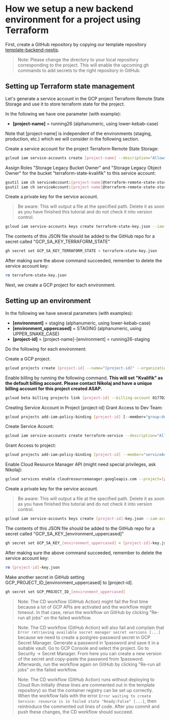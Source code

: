 # How we setup a new backend environment for a project using Terraform

First, create a GitHub repository by copying our template repository [template-backend-nestjs](https://github.com/Kvalifik/template-backend-nestjs).

> Note: Please change the directory to your local repository corresponding to the project. This will enable the upcoming gh commands to add secrets to the right repository in GitHub.


## Setting up Terraform state management

Let's generate a service account in the GCP project Terraform Remote State Storage and use it to store terraform state for the project.

In the following we have one parameter (with example):

- **[project-name]** = running26 (alphanumeric, using lower-kebab-case)

Note that [project-name] is independent of the environments (staging, production, etc.) which we will consider in the following section.

Create a service account for the project Terraform Remote State Storage:

```bash
gcloud iam service-accounts create [project-name] --description="Allows Terraform to store state for [project-name]" --display-name="[project-name]-service" --project=terraform-remote-state-storage
```

Assign Roles "Storage Legacy Bucket Owner" and "Storage Legacy Object Owner" for the bucket "terraform-state-kvalifik" to this service account:

```bash
gsutil iam ch serviceAccount:[project-name]@terraform-remote-state-storage.iam.gserviceaccount.com:roles/storage.legacyObjectOwner gs://terraform-state-kvalifik
gsutil iam ch serviceAccount:[project-name]@terraform-remote-state-storage.iam.gserviceaccount.com:roles/storage.legacyBucketOwner gs://terraform-state-kvalifik
```

Create a private key for the service account.

> Be aware: This will output a file at the specified path. Delete it as soon as you have finished this tutorial and do not check it into version control.

```bash
gcloud iam service-accounts keys create terraform-state-key.json --iam-account=[project-name]@terraform-remote-state-storage.iam.gserviceaccount.com
```

The contents of this JSON file should be added to the GitHub repo for a secret called "GCP_SA_KEY_TERRAFORM_STATE"

```bash
gh secret set GCP_SA_KEY_TERRAFORM_STATE < terraform-state-key.json
```

After making sure the above command succeeded, remember to delete the service account key:

```bash
rm terraform-state-key.json
```

Next, we create a GCP project for each environment.

## Setting up an environment

In the following we have several parameters (with examples):

- **[environment]** = staging (alphanumeric, using lower-kebab-case)
- **[environment_uppercased]** = STAGING (alphanumeric, using UPPER_SNAKE_CASE)
- **[project-id]** = [project-name]-[environment] = running26-staging

Do the following for each environment:

Create a GCP project. 

```bash
gcloud projects create [project-id] --name="[project-id]" --organization=4077818049
```

Enable billing by running the following command. **This will set "Kvalifik" as the default billing account. Please contact Nikolaj and have a unique billing account for this project created ASAP.**

```bash
gcloud beta billing projects link [project-id] --billing-account 0177D2-4E78D4-844B8B
```

Creating Service Account in Project [project-id]
Grant Access to Dev Team:

```bash
gcloud projects add-iam-policy-binding [project-id] [--member="group:developer-team@kvalifik.dk](mailto:--member=%22group:developer-team@kvalifik.dk)" --role="roles/owner"
```

Create Service Acount:

```bash
gcloud iam service-accounts create terraform-service --description="Allows Terraform to operate" --display-name="Terraform Service" --project=[project-id]
```

Grant Access to project:

```bash
gcloud projects add-iam-policy-binding [project-id] --member="serviceAccount:terraform-service@[project-id].iam.gserviceaccount.com" --role="roles/owner"
```

Enable Cloud Resource Manager API (might need special privileges, ask Nikolaj):

```bash
gcloud services enable cloudresourcemanager.googleapis.com --project=[project-id]
```

Create a private key for the service account.

> Be aware: This will output a file at the specified path. Delete it as soon as you have finished this tutorial and do not check it into version control.

```bash
gcloud iam service-accounts keys create [project-id]-key.json --iam-account=terraform-service@[project-id].iam.gserviceaccount.com
```

The contents of this JSON file should be added to the GitHub repo for a secret called "GCP_SA_KEY_[environment_uppercased]"

```bash
gh secret set GCP_SA_KEY_[environment_uppercased] < [project-id]-key.json
```

After making sure the above command succeeded, remember to delete the service account key:

```bash
rm [project-id]-key.json
```

Make another secret in GitHub setting GCP_PROJECT_ID_[environment_uppercased] to [project-id].

```bash
gh secret set GCP_PROJECT_ID_[environment_uppercased] 
```

> Note: The CD workflow (GitHub Action) might fail the first time because a lot of GCP APIs are activated and the workflow might timeout. In that case, rerun the workflow on GitHub by clicking "Re-run all jobs" on the failed workflow.

> Note: The CD workflow (GitHub Action) will also fail and complain that `Error retrieving available secret manager secret versions [...]` because we need to create a postgres-password secret in GCP Secret Manager. Generate a password in 1password and save it in a suitable vault. Go to GCP Console and select the project. Go to Security -> Secret Manager. From here you can create a new version of the secret and copy-paste the password from 1password. Afterwards, run the workflow again on GitHub by clicking "Re-run all jobs" on the failed workflow.

> Note: The CD workflow (GitHub Action) runs without deploying to Cloud Run initially (these lines are commented out in the template repository) so that the container registry can be set up correctly. When the workflow fails with the error `Error waiting to create Service: resource is in failed state "Ready:False" [...]`, then reintroduce the commented out lines of code. After you commit and push these changes, the CD workflow should succeed.
